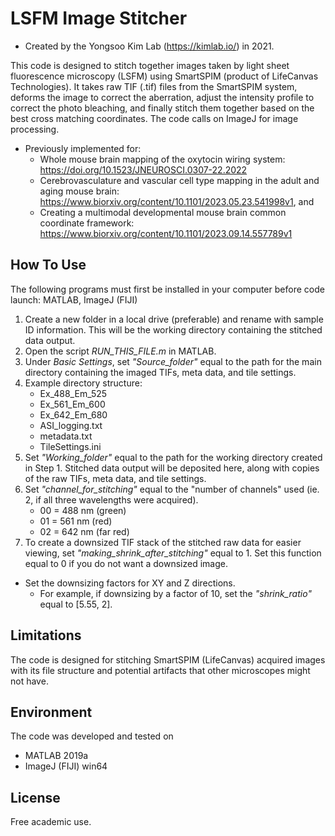 # LSFM Image Stitcher
- Created by the Yongsoo Kim Lab (https://kimlab.io/) in 2021.

This code is designed to stitch together images taken by light sheet fluorescence microscopy (LSFM) using SmartSPIM (product of LifeCanvas Technologies). It takes raw TIF (.tif) files from the SmartSPIM system, deforms the image to correct the aberration, adjust the intensity profile to correct the photo bleaching, and finally stitch them together based on the best cross matching coordinates. The code calls on ImageJ for image processing.

- Previously implemented for:
    - Whole mouse brain mapping of the oxytocin wiring system: https://doi.org/10.1523/JNEUROSCI.0307-22.2022
    - Cerebrovasculature and vascular cell type mapping in the adult and aging mouse brain: https://www.biorxiv.org/content/10.1101/2023.05.23.541998v1, and
    - Creating a multimodal developmental mouse brain common coordinate framework: https://www.biorxiv.org/content/10.1101/2023.09.14.557789v1

## How To Use
The following programs must first be installed in your computer before code launch: MATLAB, ImageJ (FIJI)

1. Create a new folder in a local drive (preferable) and rename with sample ID information. This will be the working directory containing the stitched data output.
2. Open the script *RUN_THIS_FILE.m* in MATLAB.
3. Under *Basic Settings*, set *"Source_folder"* equal to the path for the main directory containing the imaged TIFs, meta data, and tile settings.
4. Example directory structure:
    - Ex_488_Em_525
    - Ex_561_Em_600
    - Ex_642_Em_680
    - ASI_logging.txt
    - metadata.txt
    - TileSettings.ini
4. Set *"Working_folder"* equal to the path for the working directory created in Step 1. Stitched data output will be deposited here, along with copies of the raw TIFs, meta data, and tile settings.
5. Set *"channel_for_stitching"* equal to the "number of channels" used (ie. 2, if all three wavelengths were acquired).
    - 00 = 488 nm (green)
    - 01 = 561 nm (red)
    - 02 = 642 nm (far red)
6. To create a downsized TIF stack of the stitched raw data for easier viewing, set *"making_shrink_after_stitching"* equal to 1. Set this function equal to 0 if you do not want a downsized image.
- Set the downsizing factors for XY and Z directions.
  - For example, if downsizing by a factor of 10, set the *"shrink_ratio"* equal to [5.55, 2].
   

## Limitations
The code is designed for stitching SmartSPIM (LifeCanvas) acquired images with its file structure and potential artifacts that other microscopes might not have.

## Environment
The code was developed and tested on
- MATLAB 2019a
- ImageJ (FIJI) win64

## License
Free academic use.
